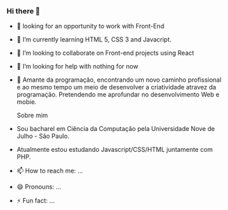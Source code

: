 ### Hi there 👋

- 🔭 looking for an opportunity to work with Front-End
- :blue_book: I’m currently learning HTML 5, CSS 3 and Javacript.
- 👯 I’m looking to collaborate on Front-end projects using React
- 🤔 I’m looking for help with nothing for now
- 💬 Amante da programação, encontrando um novo caminho profissional e ao mesmo tempo um meio de desenvolver a criatividade atravez da programação. Pretendendo me aprofundar no desenvolvimento Web e mobie.
  
  Sobre mim

- Sou bacharel em Ciência da Computação pela Universidade Nove de Julho - São Paulo.
- Atualmente estou estudando Javascript/CSS/HTML juntamente com PHP.

- 📫 How to reach me: ...
- 😄 Pronouns: ...
- ⚡ Fun fact: ...

